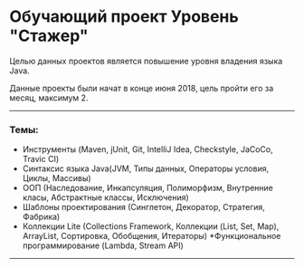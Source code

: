 ﻿# Обучающий проект Уровень "Стажер"
Целью данных проектов является повышение уровня владения языка Java.

Данные проекты были начат в конце июня 2018, цель пройти его за месяц, максимум 2.
***
### Темы:
* Инструменты (Maven, jUnit, Git, IntelliJ Idea, Сheckstyle, JaCoCo, Travic CI)
* Синтаксис языка Java(JVM, Типы данных, Операторы условия, Циклы, Массивы)
* ООП (Наследование, Инкапсуляция, Полиморфизм, Внутренние класы, Абстрактные классы, Исключения)
* Шаблоны проектирования (Синглетон, Декоратор, Стратегия, Фабрика)
* Коллекции Lite (Collections Framework, Коллекции (List, Set, Map), ArrayList, Сортировка, Обобщения, Итераторы)
*Функциональное программирование (Lambda, Stream API)
***